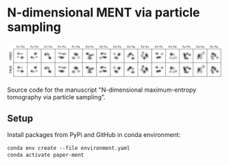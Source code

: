 # N-dimensional MENT via particle sampling

![](images/fig_gmm_flat.png)

Source code for the manuscript "N-dimensional maximum-entropy tomography via particle sampling".


## Setup

Install packages from PyPi and GitHub in conda environment:
```
conda env create --file environment.yaml
conda activate paper-ment
```


